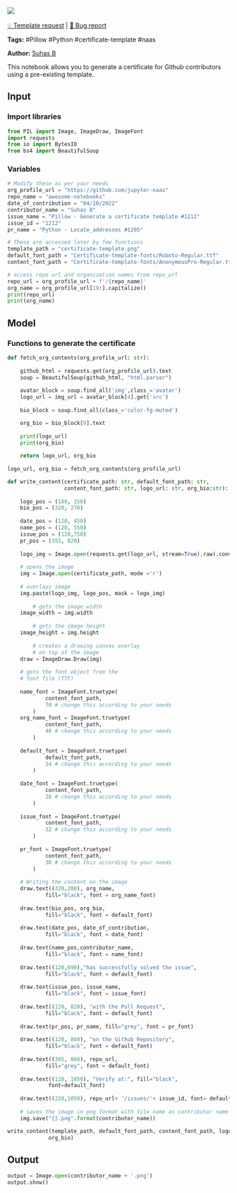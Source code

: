 <a href="https://app.naas.ai/user-redirect/naas/downloader?url=https://raw.githubusercontent.com/jupyter-naas/awesome-notebooks/master/Pillow/Pillow_Generate_A_Certificate_Template.ipynb" target="_parent"><img src="https://naasai-public.s3.eu-west-3.amazonaws.com/open_in_naas.svg"/></a><br><br><a href="https://github.com/jupyter-naas/awesome-notebooks/issues/new?assignees=&labels=&template=template-request.md&title=Tool+-+Action+of+the+notebook+">💡 Template request</a> | <a href="https://github.com/jupyter-naas/awesome-notebooks/issues/new?assignees=&labels=&template=bug_report.md&title=">🚨 Bug report</a>

**Tags:** #Pillow #Python #certificate-template #naas

**Author:** [Suhas B](https://www.linkedin.com/in/suhasbrao/)

This notebook allows you to generate a certificate for Github contributors using a pre-existing template.

## Input

### Import libraries


```python
from PIL import Image, ImageDraw, ImageFont
import requests
from io import BytesIO
from bs4 import BeautifulSoup
```

### Variables


```python
# Modify these as per your needs
org_profile_url = "https://github.com/jupyter-naas"
repo_name = "awesome-notebooks"
date_of_contribution = "04/10/2022"
contributor_name = "Suhas B"
issue_name = "Pillow - Generate a certificate template #1212"
issue_id = "1212"
pr_name = "Python - Locate_addresses #1205"

# These are accessed later by few functions
template_path = "certificate-template.png"
default_font_path = "Certificate-template-fonts/Roboto-Regular.ttf"
content_font_path = "Certificate-template-fonts/AnonymousPro-Regular.ttf"
```


```python
# access repo url and organization names from repo_url
repo_url = org_profile_url + f'/{repo_name}'
org_name = org_profile_url[19:].capitalize()
print(repo_url)
print(org_name)
```

## Model

### Functions to generate the certificate


```python
def fetch_org_contents(org_profile_url: str):
    
    github_html = requests.get(org_profile_url).text
    soup = BeautifulSoup(github_html, "html.parser")
    
    avatar_block = soup.find_all('img',class_='avatar')
    logo_url = img_url = avatar_block[4].get('src')
    
    bio_block = soup.find_all(class_='color-fg-muted')

    org_bio = bio_block[9].text
    
    print(logo_url)
    print(org_bio)
    
    return logo_url, org_bio
    
logo_url, org_bio = fetch_org_contents(org_profile_url)
```


```python
def write_content(certificate_path: str, default_font_path: str, 
                  content_font_path: str, logo_url: str, org_bio:str):
    
    logo_pos = (100, 150)
    bio_pos = (320, 270)
    
    date_pos = (120, 450)
    name_pos = (120, 550)
    issue_pos = (120,750)
    pr_pos = (355, 820)
    
    logo_img = Image.open(requests.get(logo_url, stream=True).raw).convert("RGBA")
       
    # opens the image
    img = Image.open(certificate_path, mode ='r')
    
    # overlays image
    img.paste(logo_img, logo_pos, mask = logo_img)
    
        # gets the image width
    image_width = img.width
          
        # gets the image height
    image_height = img.height 
   
        # creates a drawing canvas overlay 
        # on top of the image
    draw = ImageDraw.Draw(img)
   
    # gets the font object from the 
    # font file (TTF)
    
    name_font = ImageFont.truetype(
            content_font_path,
            70 # change this according to your needs
        )
    org_name_font = ImageFont.truetype(
            content_font_path,
            40 # change this according to your needs
        )
    
    default_font = ImageFont.truetype(
            default_font_path,
            24 # change this according to your needs
        )
    
    date_font = ImageFont.truetype(
            content_font_path,
            28 # change this according to your needs
        )
    
    issue_font = ImageFont.truetype(
            content_font_path,
            32 # change this according to your needs
        )
    
    pr_font = ImageFont.truetype(
            content_font_path,
            30 # change this according to your needs
        )
    
    # Writing the content on the image 
    draw.text((320,200), org_name,
            fill="black", font = org_name_font)
    
    draw.text(bio_pos, org_bio,
            fill="black", font = default_font)
    
    draw.text(date_pos, date_of_contribution,
            fill="black", font = date_font)
    
    draw.text(name_pos,contributor_name,
            fill="black", font = name_font)
    
    draw.text((120,690),"has successfully solved the issue",
            fill="black", font = default_font)
    
    draw.text(issue_pos, issue_name,
            fill="black", font = issue_font)
    
    draw.text((120, 820), "with the Pull Request",
            fill="black", font = default_font)
    
    draw.text(pr_pos, pr_name, fill="grey", font = pr_font)
    
    draw.text((120, 860), "on the Github Repository",
            fill="black", font = default_font)
    
    draw.text((395, 860), repo_url,
            fill="grey", font = default_font)
    
    draw.text((120, 1050), "Verify at:", fill="black",
             font=default_font)
    
    draw.text((220,1050), repo_url+ '/issues/'+ issue_id, font= default_font,fill="black")
    
    # saves the image in png format with file name as contributor name
    img.save("{}.png".format(contributor_name)) 
```


```python
write_content(template_path, default_font_path, content_font_path, logo_url,
             org_bio)
```

## Output


```python
output = Image.open(contributor_name + '.png')
output.show()
```


```python

```
